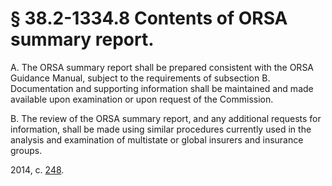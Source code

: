 # § 38.2-1334.8 Contents of ORSA summary report.

<p>A. The ORSA summary report shall be prepared consistent with the ORSA Guidance Manual, subject to the requirements of subsection B. Documentation and supporting information shall be maintained and made available upon examination or upon request of the Commission.</p><p>B. The review of the ORSA summary report, and any additional requests for information, shall be made using similar procedures currently used in the analysis and examination of multistate or global insurers and insurance groups.</p><p>2014, c. <a href='http://lis.virginia.gov/cgi-bin/legp604.exe?141+ful+CHAP0248'>248</a>.</p>